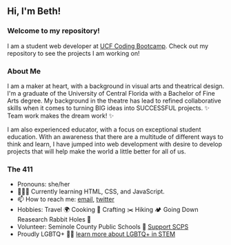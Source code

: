 ## Hi, I'm Beth! 

### Welcome to my repository!
I am a student web developer at [UCF Coding Bootcamp](https://github.com/UCF-Coding-Boot-Camp).
Check out my repository to see the projects I am working on! 

### About Me 
I am a maker at heart, with a background in visual arts and theatrical design. I'm a graduate of the University of Central Florida with a Bachelor of Fine Arts degree. 
My background in the theatre has lead to refined collaborative skills when it comes to turning BIG ideas into SUCCESSFUL projects. ✨ Team work makes the dream work! ✨


I am also experienced educator, with a focus on exceptional student education. With an awareness that 
there are a multitude of different ways to think and learn, I have jumped into web development with desire to 
develop projects that will help make the world a little better for all of us. 

### The 411
- Pronouns: she/her
- 👩🏻‍💻 Currently learning HTML, CSS, and JavaScript. 
- 📫 How to reach me: [email](bethdecarlo@gmail.com), [twitter](https://twitter.com/Edec000/)
- Hobbies: Travel 🌍 Cooking 🍴 Crafting ✂️ Hiking 🏕 Going Down Reasearch Rabbit Holes 🐇 
- Volunteer: Seminole County Public Schools 🍎 [Support SCPS](https://www.scps.k12.fl.us/community/get-involved/)
- Proudly LGBTQ+ 🏳️‍🌈 [learn more about LGBTQ+ in STEM](prideinstem.org)


